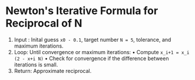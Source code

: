 # Newton's Iterative Formula for Reciprocal of N
1. Input : Inital guess `x0 - 0.1`, target number `N = 5`, tolerance, and maximum iterations.
2. Loop: Until convergence or maximum iterations:
    • Compute `x_i+1 = x_i (2 - x+i N)`
    • Check for convergence if the difference between iterations is small.
3. Return: Approximate reciprocal.